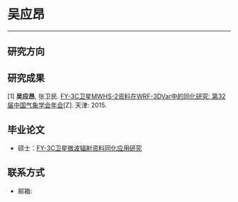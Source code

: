 # 吴应昂
---
## 研究方向

## 研究成果

[1] **吴应昂**, 张卫民. [FY-3C卫星MWHS-2资料在WRF-3DVar中的同化研究: 第32届中国气象学会年会](../assets/papers/FY3C卫星MWHS2资料在WRF3DVar中的同化研究-吴应昂.pdf)[Z]. 天津: 2015.

## 毕业论文
* 硕士：[FY-3C卫星微波辐射资料同化应用研究](../assets/dissertations/FY-3C卫星微波辐射资料同化应用研究-吴应昂.pdf)

## 联系方式
* 邮箱:
